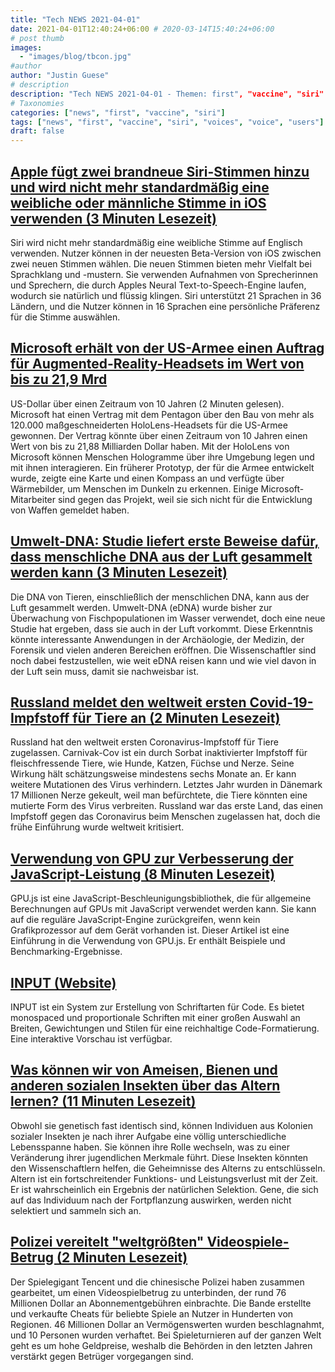 ```yaml
---
title: "Tech NEWS 2021-04-01"
date: 2021-04-01T12:40:24+06:00 # 2020-03-14T15:40:24+06:00
# post thumb
images:
  - "images/blog/tbcon.jpg"
#author
author: "Justin Guese"
# description
description: "Tech NEWS 2021-04-01 - Themen: first", "vaccine", "siri"
# Taxonomies
categories: ["news", "first", "vaccine", "siri"]
tags: ["news", "first", "vaccine", "siri", "voices", "voice", "users"]
draft: false
---
```


## [Apple fügt zwei brandneue Siri-Stimmen hinzu und wird nicht mehr standardmäßig eine weibliche oder männliche Stimme in iOS verwenden (3 Minuten Lesezeit)](https://techcrunch.com/2021/03/31/apple-adds-two-siri-voices/)

 Siri wird nicht mehr standardmäßig eine weibliche Stimme auf Englisch verwenden. Nutzer können in der neuesten Beta-Version von iOS zwischen zwei neuen Stimmen wählen. Die neuen Stimmen bieten mehr Vielfalt bei Sprachklang und -mustern. Sie verwenden Aufnahmen von Sprecherinnen und Sprechern, die durch Apples Neural Text-to-Speech-Engine laufen, wodurch sie natürlich und flüssig klingen. Siri unterstützt 21 Sprachen in 36 Ländern, und die Nutzer können in 16 Sprachen eine persönliche Präferenz für die Stimme auswählen.

## [Microsoft erhält von der US-Armee einen Auftrag für Augmented-Reality-Headsets im Wert von bis zu 21,9 Mrd](https://www.cnbc.com/2021/03/31/microsoft-wins-contract-to-make-modified-hololens-for-us-army.html)

 US-Dollar über einen Zeitraum von 10 Jahren (2 Minuten gelesen). Microsoft hat einen Vertrag mit dem Pentagon über den Bau von mehr als 120.000 maßgeschneiderten HoloLens-Headsets für die US-Armee gewonnen. Der Vertrag könnte über einen Zeitraum von 10 Jahren einen Wert von bis zu 21,88 Milliarden Dollar haben. Mit der HoloLens von Microsoft können Menschen Hologramme über ihre Umgebung legen und mit ihnen interagieren. Ein früherer Prototyp, der für die Armee entwickelt wurde, zeigte eine Karte und einen Kompass an und verfügte über Wärmebilder, um Menschen im Dunkeln zu erkennen. Einige Microsoft-Mitarbeiter sind gegen das Projekt, weil sie sich nicht für die Entwicklung von Waffen gemeldet haben.

## [Umwelt-DNA: Studie liefert erste Beweise dafür, dass menschliche DNA aus der Luft gesammelt werden kann (3 Minuten Lesezeit)](https://www.psychnewsdaily.com/environmental-dna-study-provides-first-evidence-that-human-dna-can-be-collected-from-the-air/)

 Die DNA von Tieren, einschließlich der menschlichen DNA, kann aus der Luft gesammelt werden. Umwelt-DNA (eDNA) wurde bisher zur Überwachung von Fischpopulationen im Wasser verwendet, doch eine neue Studie hat ergeben, dass sie auch in der Luft vorkommt. Diese Erkenntnis könnte interessante Anwendungen in der Archäologie, der Medizin, der Forensik und vielen anderen Bereichen eröffnen. Die Wissenschaftler sind noch dabei festzustellen, wie weit eDNA reisen kann und wie viel davon in der Luft sein muss, damit sie nachweisbar ist.

## [Russland meldet den weltweit ersten Covid-19-Impfstoff für Tiere an (2 Minuten Lesezeit)](https://www.cnn.com/2021/03/31/europe/russia-covid-vaccine-animals-intl/index.html)

 Russland hat den weltweit ersten Coronavirus-Impfstoff für Tiere zugelassen. Carnivak-Cov ist ein durch Sorbat inaktivierter Impfstoff für fleischfressende Tiere, wie Hunde, Katzen, Füchse und Nerze. Seine Wirkung hält schätzungsweise mindestens sechs Monate an. Er kann weitere Mutationen des Virus verhindern. Letztes Jahr wurden in Dänemark 17 Millionen Nerze gekeult, weil man befürchtete, die Tiere könnten eine mutierte Form des Virus verbreiten. Russland war das erste Land, das einen Impfstoff gegen das Coronavirus beim Menschen zugelassen hat, doch die frühe Einführung wurde weltweit kritisiert.

## [Verwendung von GPU zur Verbesserung der JavaScript-Leistung (8 Minuten Lesezeit)](https://blog.bitsrc.io/using-gpu-to-improve-javascript-performance-e5a41c2e129b)

 GPU.js ist eine JavaScript-Beschleunigungsbibliothek, die für allgemeine Berechnungen auf GPUs mit JavaScript verwendet werden kann. Sie kann auf die reguläre JavaScript-Engine zurückgreifen, wenn kein Grafikprozessor auf dem Gerät vorhanden ist. Dieser Artikel ist eine Einführung in die Verwendung von GPU.js. Er enthält Beispiele und Benchmarking-Ergebnisse.

## [INPUT (Website)](https://input.djr.com/preview/?size=14&language=python&theme=solarized-dark&family=InputSans&width=300&weight=300&line-height=1.2&a=0&g=0&i=0&l=0&zero=0&asterisk=0&braces=0&preset=default&customize=please/1/010001788ce7f7fe-325c6895-e786-4fc0-b25b-9476692cde94-000000/PP13yyrtcxbmy29D_l659xnvoO-ee4NSHWbCDfsj_P8=187)

 INPUT ist ein System zur Erstellung von Schriftarten für Code. Es bietet monospaced und proportionale Schriften mit einer großen Auswahl an Breiten, Gewichtungen und Stilen für eine reichhaltige Code-Formatierung. Eine interaktive Vorschau ist verfügbar.

## [Was können wir von Ameisen, Bienen und anderen sozialen Insekten über das Altern lernen? (11 Minuten Lesezeit)](https://www.sciencemag.org/news/2021/03/what-can-ants-bees-and-other-social-insects-teach-us-about-aging)

 Obwohl sie genetisch fast identisch sind, können Individuen aus Kolonien sozialer Insekten je nach ihrer Aufgabe eine völlig unterschiedliche Lebensspanne haben. Sie können ihre Rolle wechseln, was zu einer Veränderung ihrer jugendlichen Merkmale führt. Diese Insekten könnten den Wissenschaftlern helfen, die Geheimnisse des Alterns zu entschlüsseln. Altern ist ein fortschreitender Funktions- und Leistungsverlust mit der Zeit. Er ist wahrscheinlich ein Ergebnis der natürlichen Selektion. Gene, die sich auf das Individuum nach der Fortpflanzung auswirken, werden nicht selektiert und sammeln sich an.

## [Polizei vereitelt "weltgrößten" Videospiele-Betrug (2 Minuten Lesezeit)](https://www.bbc.com/news/technology-56579449)

 Der Spielegigant Tencent und die chinesische Polizei haben zusammen gearbeitet, um einen Videospielbetrug zu unterbinden, der rund 76 Millionen Dollar an Abonnementgebühren einbrachte. Die Bande erstellte und verkaufte Cheats für beliebte Spiele an Nutzer in Hunderten von Regionen. 46 Millionen Dollar an Vermögenswerten wurden beschlagnahmt, und 10 Personen wurden verhaftet. Bei Spieleturnieren auf der ganzen Welt geht es um hohe Geldpreise, weshalb die Behörden in den letzten Jahren verstärkt gegen Betrüger vorgegangen sind.

